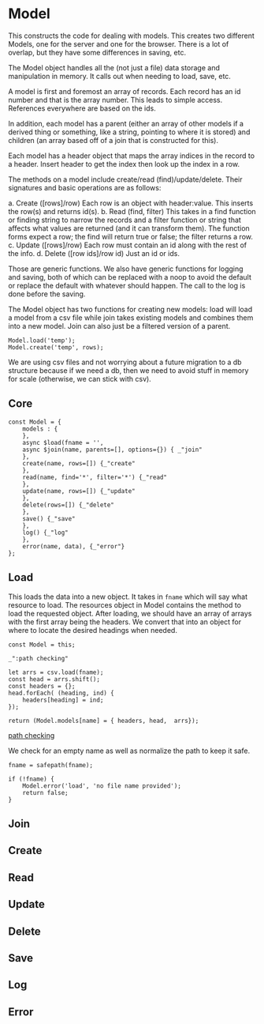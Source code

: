 # Model

This constructs the code for dealing with models. This creates two different
Models, one for the server and one for the browser. There is a lot of overlap,
but they have some differences in saving, etc. 


The Model object handles all the (not just a file) data storage and manipulation in memory. It
calls out when needing to load, save, etc. 

A model is first and foremost an array of records. Each record has an id
number and that is the array number. This leads to simple access. References
everywhere are based on the ids. 

In addition, each model has a parent (either an array of other models if a
derived thing or something, like a string, pointing to where it is stored) and
children (an array based off of a join that is constructed for this). 

Each model has a header object that maps the array indices in the record to a
header. Insert header to get the index then look up the index in a row. 

The methods on a model include  create/read (find)/update/delete. Their
signatures and basic operations are as follows: 

a. Create ([rows]/row) Each row is an object with header:value. This inserts
the row(s) and returns id(s). 
b. Read (find, filter) This takes in a find function or finding string to
narrow the records and a filter function or string that affects what values
are returned (and it can transform them). The function forms expect a row; the
find will return true or false; the filter returns a row. 
c. Update ([rows]/row) Each row must contain an id along with the rest of the
info. 
d. Delete ([row ids]/row id) Just an id or ids. 

Those are generic functions. We also have generic functions for logging and
saving, both of which can be replaced with a noop to avoid the default or
replace the default with whatever should happen. The call to the log is done
before the saving. 

The Model object has two functions for creating new models: load will load a
model from a csv file while join takes existing models
and combines them into a new model. Join can also just be a filtered version
of a parent.  

    Model.load('temp');
    Model.create('temp', rows);

We are using csv files and not worrying about a future migration to a db
structure because if we need a db, then we need to avoid stuff in memory for
scale (otherwise, we can stick with csv). 

## Core

    const Model = {
        models : {
        },
        async $load(fname = '', 
        async $join(name, parents=[], options={}) { _"join"
        },
        create(name, rows=[]) {_"create"
        },
        read(name, find='*', filter='*') {_"read"
        },
        update(name, rows=[]) {_"update"
        },
        delete(rows=[]) {_"delete"
        },
        save() {_"save"
        },
        log() {_"log"
        },
        error(name, data), {_"error"}
    };

## Load

This loads the data into a new object. It takes in `fname` which will say what
resource to load. The resources object in Model contains the method to load
the requested object. After loading, we should have an array of arrays with
the first array being the headers. We convert that into an object for where to
locate the desired headings when needed. 


    const Model = this;

    _":path checking"

    let arrs = csv.load(fname);
    const head = arrs.shift();
    const headers = {};
    head.forEach( (heading, ind) {
        headers[heading] = ind;
    });

    return (Model.models[name] = { headers, head,  arrs});
    
[path checking]()

We check for an empty name as well as normalize the path to keep it safe. 


    fname = safepath(fname); 

    if (!fname) {
        Model.error('load', 'no file name provided');
        return false;
    }
    


    
## Join

## Create

## Read

## Update

## Delete

## Save

## Log

## Error


